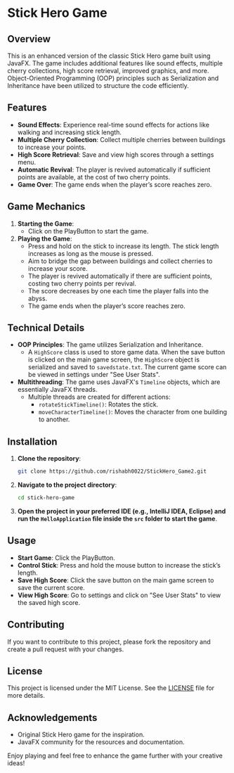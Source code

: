 # Stick Hero Game

## Overview
This is an enhanced version of the classic Stick Hero game built using JavaFX. The game includes additional features like sound effects, multiple cherry collections, high score retrieval, improved graphics, and more. Object-Oriented Programming (OOP) principles such as Serialization and Inheritance have been utilized to structure the code efficiently.

## Features
- **Sound Effects**: Experience real-time sound effects for actions like walking and increasing stick length.
- **Multiple Cherry Collection**: Collect multiple cherries between buildings to increase your points.
- **High Score Retrieval**: Save and view high scores through a settings menu.
- **Automatic Revival**: The player is revived automatically if sufficient points are available, at the cost of two cherry points.
- **Game Over**: The game ends when the player’s score reaches zero.

## Game Mechanics
1. **Starting the Game**:
    - Click on the PlayButton to start the game.
2. **Playing the Game**:
    - Press and hold on the stick to increase its length. The stick length increases as long as the mouse is pressed.
    - Aim to bridge the gap between buildings and collect cherries to increase your score.
    - The player is revived automatically if there are sufficient points, costing two cherry points per revival.
    - The score decreases by one each time the player falls into the abyss.
    - The game ends when the player’s score reaches zero.

## Technical Details
- **OOP Principles**: The game utilizes Serialization and Inheritance.
    - A `HighScore` class is used to store game data. When the save button is clicked on the main game screen, the `HighScore` object is serialized and saved to `savedstate.txt`. The current game score can be viewed in settings under "See User Stats".
- **Multithreading**: The game uses JavaFX's `Timeline` objects, which are essentially JavaFX threads.
    - Multiple threads are created for different actions:
        - `rotateStickTimeline()`: Rotates the stick.
        - `moveCharacterTimeline()`: Moves the character from one building to another.

## Installation
1. **Clone the repository**:
    ```sh
    git clone https://github.com/rishabh0022/StickHero_Game2.git
    ```
2. **Navigate to the project directory**:
    ```sh
    cd stick-hero-game
    ```
3. **Open the project in your preferred IDE (e.g., IntelliJ IDEA, Eclipse) and run the `HelloApplication` file inside the `src` folder to start the game**.

## Usage
- **Start Game**: Click the PlayButton.
- **Control Stick**: Press and hold the mouse button to increase the stick’s length.
- **Save High Score**: Click the save button on the main game screen to save the current score.
- **View High Score**: Go to settings and click on "See User Stats" to view the saved high score.

## Contributing
If you want to contribute to this project, please fork the repository and create a pull request with your changes.

## License
This project is licensed under the MIT License. See the [LICENSE](LICENSE) file for more details.

## Acknowledgements
- Original Stick Hero game for the inspiration.
- JavaFX community for the resources and documentation.

Enjoy playing and feel free to enhance the game further with your creative ideas!

